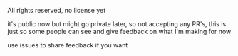 All rights reserved, no license yet

it's public now but might go private later, so not accepting any PR's, this is just so some people can see and give feedback on what I'm making for now

use issues to share feedback if you want